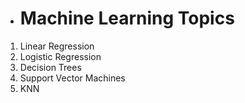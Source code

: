 * # Machine Learning Topics
1. Linear Regression
2. Logistic Regression
3. Decision Trees
4. Support Vector Machines
5. KNN
